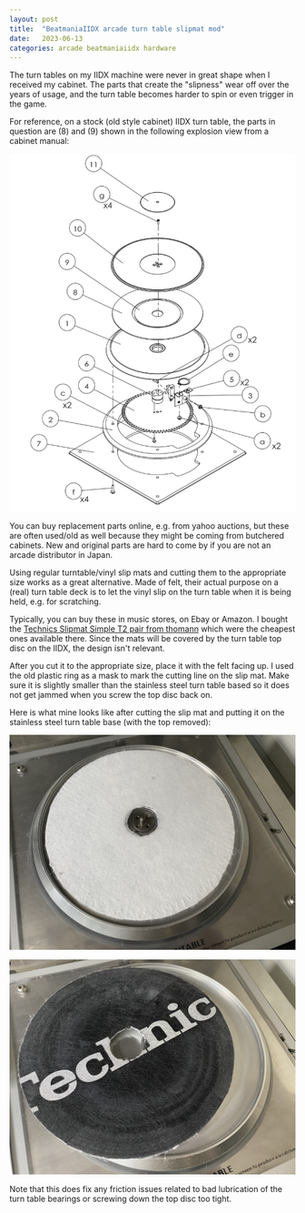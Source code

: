 ```yaml
---
layout: post
title:  "BeatmaniaIIDX arcade turn table slipmat mod"
date:   2023-06-13
categories: arcade beatmaniaiidx hardware
---
```


The turn tables on my IIDX machine were never in great shape when I received my cabinet. The parts
that create the "slipness" wear off over the years of usage, and the turn table becomes harder to
spin or even trigger in the game.

For reference, on a stock (old style cabinet) IIDX turn table, the parts in question are (8) and
(9) shown in the following explosion view from a cabinet manual: 

![](/assets/2023-06-13-iidx-turn-table-slipmat-mod/iidx-tt-explosion.png)

You can buy replacement parts online, e.g. from yahoo auctions, but these are often used/old as
well because they might be coming from butchered cabinets. New and original parts are hard to come
by if you are not an arcade distributor in Japan.

Using regular turntable/vinyl slip mats and cutting them to the appropriate size works as a great
alternative. Made of felt, their actual purpose on a (real) turn table deck is to let the vinyl slip
on the turn table when it is being held, e.g. for scratching.

Typically, you can buy these in music stores, on Ebay or Amazon. I bought the 
[Technics Slipmat Simple T2 pair from thomann](https://www.thomann.de/de/technics_slipmat_simple_t2.htm)
which were the cheapest ones available there. Since the mats will be covered by the turn table top
disc on the IIDX, the design isn't relevant.

After you cut it to the appropriate size, place it with the felt facing up. I used the old plastic
ring as a mask to mark the cutting line on the slip mat. Make sure it is slightly smaller than the
stainless steel turn table based so it does not get jammed when you screw the top disc back on.

Here is what mine looks like after cutting the slip mat and putting it on the stainless steel 
turn table base (with the top removed):

![](/assets/2023-06-13-iidx-turn-table-slipmat-mod/iidx-tt-2.jpg)

![](/assets/2023-06-13-iidx-turn-table-slipmat-mod/iidx-tt-1.jpg)

Note that this does fix any friction issues related to bad lubrication of the turn table bearings or
screwing down the top disc too tight.